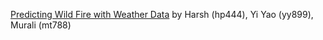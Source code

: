 [Predicting Wild Fire with Weather Data](https://github.com/muralits98/Predicting-Wild-Fire-with-Weather-Data-in-the-US-Geography) by Harsh (hp444), Yi Yao (yy899), Murali (mt788)
